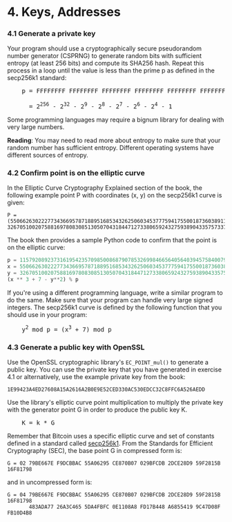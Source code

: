 # 4. Keys, Addresses

### 4.1 Generate a private key

Your program should use a cryptographically secure pseudorandom number generator
(CSPRNG) to generate random bits with sufficient entropy (at least 256 bits) and
compute its SHA256 hash. Repeat this process in a loop until the value is less
than the prime p as defined in the secp256k1 standard:

<pre>
    p = FFFFFFFF FFFFFFFF FFFFFFFF FFFFFFFF FFFFFFFF FFFFFFFF FFFFFFFE FFFFFC2F<br>
      = 2<sup>256</sup> - 2<sup>32</sup> - 2<sup>9</sup> - 2<sup>8</sup> - 2<sup>7</sup> - 2<sup>6</sup> - 2<sup>4</sup> - 1
</pre>

Some programming languages may require a bignum library for dealing with very
large numbers.

__Reading__: You may need to read more about entropy to make sure that your random
number has sufficient entropy. Different operating systems have different
sources of entropy.

### 4.2 Confirm point is on the elliptic curve

In the Elliptic Curve Cryptography Explained section of the book, the following
example point P with coordinates (x, y) on the secp256k1 curve is given:

```
P = (55066263022277343669578718895168534326250603453777594175500187360389116729240, 32670510020758816978083085130507043184471273380659243275938904335757337482424)
```

The book then provides a sample Python code to confirm that the point is on the
elliptic curve:

```python
p = 115792089237316195423570985008687907853269984665640564039457584007908834671663
x = 55066263022277343669578718895168534326250603453777594175500187360389116729240
y = 32670510020758816978083085130507043184471273380659243275938904335757337482424
(x ** 3 + 7 - y**2) % p
```

If you're using a different programming language, write a similar program to do
the same. Make sure that your program can handle very large signed integers. The
secp256k1 curve is defined by the following function that you should use in your
program:

<pre>
    y<sup>2</sup> mod p = (x<sup>3</sup> + 7) mod p
</pre>

### 4.3 Generate a public key with OpenSSL

Use the OpenSSL cryptographic library's `EC_POINT_mul()` to generate a public
key. You can use the private key that you have generated in exercise 4.1 or
alternatively, use the example private key from the book:

```
1E99423A4ED27608A15A2616A2B0E9E52CED330AC530EDCC32C8FFC6A526AEDD
```

Use the library's elliptic curve point multiplication to multiply the private
key with the generator point G in order to produce the public key K.

<pre>
    K = k * G
</pre>

Remember that Bitcoin uses a specific elliptic curve and set of constants
defined in a standard called [secp256k1][secp256k1]. From the Standards for
Efficient Cryptography (SEC), the base point G in compressed form is:

```
G = 02 79BE667E F9DCBBAC 55A06295 CE870B07 029BFCDB 2DCE28D9 59F2815B 16F81798
```

and in uncompressed form is:

```
G = 04 79BE667E F9DCBBAC 55A06295 CE870B07 029BFCDB 2DCE28D9 59F2815B 16F81798
       483ADA77 26A3C465 5DA4FBFC 0E1108A8 FD17B448 A6855419 9C47D08F FB10D4B8
```

[secp256k1]: https://en.bitcoin.it/wiki/Secp256k1